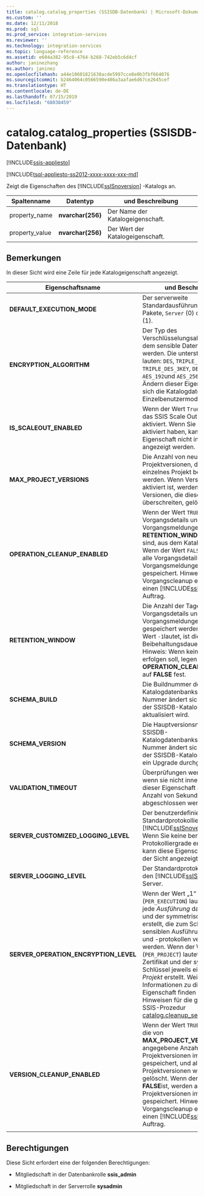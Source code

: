 ```yaml
---
title: catalog.catalog_properties (SSISDB-Datenbank) | Microsoft-Dokumentation
ms.custom: ''
ms.date: 12/11/2018
ms.prod: sql
ms.prod_service: integration-services
ms.reviewer: ''
ms.technology: integration-services
ms.topic: language-reference
ms.assetid: e604a382-95c8-4764-b268-742eb5c6d4cf
author: janinezhang
ms.author: janinez
ms.openlocfilehash: a44e10601821638acde5997cce8e0b3fbf664076
ms.sourcegitcommit: b2464064c0566590e486a3aafae6d67ce2645cef
ms.translationtype: HT
ms.contentlocale: de-DE
ms.lasthandoff: 07/15/2019
ms.locfileid: "68038459"
---
```

# <a name="catalogcatalog_properties-ssisdb-database"></a>catalog.catalog_properties (SSISDB-Datenbank)

[!INCLUDE[ssis-appliesto](../../includes/ssis-appliesto-ssvrpluslinux-asdb-asdw-xxx.md)]


[!INCLUDE[tsql-appliesto-ss2012-xxxx-xxxx-xxx-md](../../includes/tsql-appliesto-ss2012-xxxx-xxxx-xxx-md.md)]

  Zeigt die Eigenschaften des [!INCLUDE[ssISnoversion](../../includes/ssisnoversion-md.md)] -Katalogs an.  
  
|Spaltenname|Datentyp|und Beschreibung|  
|-----------------|---------------|-----------------|  
|property_name|**nvarchar(256)**|Der Name der Katalogeigenschaft.|  
|property_value|**nvarchar(256)**|Der Wert der Katalogeigenschaft.|  
  
## <a name="remarks"></a>Bemerkungen  
 In dieser Sicht wird eine Zeile für jede Katalogeigenschaft angezeigt.
  
|Eigenschaftsname|und Beschreibung|  
|-------------------|-----------------|  
|**DEFAULT_EXECUTION_MODE**|Der serverweite Standardausführungsmodus für Pakete, `Server` (0) oder `Scale Out` (1). |
|**ENCRYPTION_ALGORITHM**|Der Typ des Verschlüsselungsalgorithmus, mit dem sensible Daten verschlüsselt werden. Die unterstützten Werte lauten: `DES`, `TRIPLE_DES`, `TRIPLE_DES_3KEY`, `DESX`, `AES_128`, `AES_192`und `AES_256`. Hinweis: Zum Ändern dieser Eigenschaft muss sich die Katalogdatenbank im Einzelbenutzermodus befinden.|
|**IS_SCALEOUT_ENABLED**|Wenn der Wert `True` lautet, wird das SSIS Scale Out-Feature aktiviert. Wenn Sie Scale Out nicht aktiviert haben, kann diese Eigenschaft nicht in der Sicht angezeigt werden.|
|**MAX_PROJECT_VERSIONS**|Die Anzahl von neuen Projektversionen, die für ein einzelnes Projekt beibehalten werden. Wenn Versionscleanup aktiviert ist, werden frühere Versionen, die diese Anzahl überschreiten, gelöscht.|  
|**OPERATION_CLEANUP_ENABLED**|Wenn der Wert `TRUE`ist, werden Vorgangsdetails und Vorgangsmeldungen, die älter als **RETENTION_WINDOW** (Tage) sind, aus dem Katalog gelöscht. Wenn der Wert `FALSE`ist, werden alle Vorgangsdetails und Vorgangsmeldungen im Katalog gespeichert. Hinweis: Das Vorgangscleanup erfolgt durch einen [!INCLUDE[ssNoVersion](../../includes/ssnoversion-md.md)]-Auftrag.|  
|**RETENTION_WINDOW**|Die Anzahl der Tage, für die Vorgangsdetails und Vorgangsmeldungen im Katalog gespeichert werden. Wenn der Wert `-1`lautet, ist die Beibehaltungsdauer unendlich. Hinweis: Wenn kein Cleanup erfolgen soll, legen Sie **OPERATION_CLEANUP_ENABLED** auf **FALSE** fest.|
|**SCHEMA_BUILD**|Die Buildnummer des SSISDB-Katalogdatenbankschemas. Diese Nummer ändert sich, wenn Sie der SSISDB-Katalog erstellt oder aktualisiert wird.|
|**SCHEMA_VERSION**|Die Hauptversionsnummer des SSISDB-Katalogdatenbankschemas. Diese Nummer ändert sich, wenn Sie der SSISDB-Katalog erstellt oder ein Upgrade durchgeführt wird.|
|**VALIDATION_TIMEOUT**|Überprüfungen werden beendet, wenn sie nicht innerhalb der von dieser Eigenschaft angegebenen Anzahl von Sekunden abgeschlossen werden.|  
|**SERVER_CUSTOMIZED_LOGGING_LEVEL**|Der benutzerdefinierte Standardprotokolliergrad für den [!INCLUDE[ssISnoversion](../../includes/ssisnoversion-md.md)]-Server. Wenn Sie keine benutzerdefinierte Protokolliergrade erstellt haben, kann diese Eigenschaft nicht in der Sicht angezeigt werden.|
|**SERVER_LOGGING_LEVEL**|Der Standardprotokolliergrad für den [!INCLUDE[ssISnoversion](../../includes/ssisnoversion-md.md)]-Server.|
|**SERVER_OPERATION_ENCRYPTION_LEVEL**|Wenn der Wert „1“ (`PER_EXECUTION`) lautet, werden für jede *Ausführung* das Zertifikat und der symmetrische Schlüssel erstellt, die zum Schutz von sensiblen Ausführungsparameters und -protokollen verwendet werden. Wenn der Wert „2“ (`PER_PROJECT`) lautet, werden das Zertifikat und der symmetrische Schlüssel jeweils einmal für jedes *Projekt* erstellt. Weitere Informationen zu dieser Eigenschaft finden Sie unter den Hinweisen für die gespeicherte SSIS-Prozedur [catalog.cleanup_server_log](../system-stored-procedures/catalog-cleanup-server-log.md#remarks).|
|**VERSION_CLEANUP_ENABLED**|Wenn der Wert `TRUE`ist, wird nur die von **MAX_PROJECT_VERSIONS** angegebene Anzahl von Projektversionen im Katalog gespeichert, und alle anderen Projektversionen werden gelöscht. Wenn der Wert **FALSE**ist, werden alle Projektversionen im Katalog gespeichert. Hinweis: Das Vorgangscleanup erfolgt durch einen [!INCLUDE[ssNoVersion](../../includes/ssnoversion-md.md)]-Auftrag.|
|||
  
## <a name="permissions"></a>Berechtigungen  
 Diese Sicht erfordert eine der folgenden Berechtigungen:  
  
-   Mitgliedschaft in der Datenbankrolle **ssis_admin**  
  
-   Mitgliedschaft in der Serverrolle **sysadmin**  
  
  
